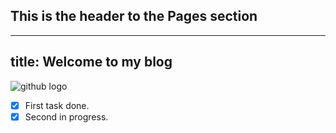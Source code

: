 ## This is the header to the Pages section
---
title: Welcome to my blog
---

![github logo](https://pngimg.com/uploads/github/github_PNG51.png)

- [x] First task done.
- [x] Second in progress. 
